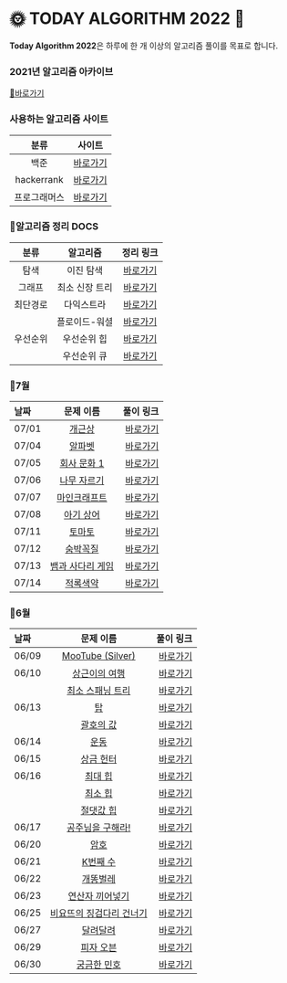 # 🌞 TODAY ALGORITHM 2022 🌝

**Today Algorithm 2022**은 하루에 한 개 이상의 알고리즘 풀이를 목표로 합니다.

### 2021년 알고리즘 아카이브
[📂바로가기](https://github.com/HongEunbeen/Today_Algorithm)

### 사용하는 알고리즘 사이트

| 분류 | 사이트 |
| :---: | :--------:|
| 백준 | [바로가기](https://www.acmicpc.net/) |
| hackerrank | [바로가기](https://www.hackerrank.com/) |
| 프로그래머스 | [바로가기](https://www.hackerrank.com/) |

### 📜알고리즘 정리 DOCS

| 분류 | 알고리즘 | 정리 링크 |
| :---: | :---: | :--------:|
| 탐색 | 이진 탐색 | [바로가기](https://github.com/HongEunbeen/Today_Algorithm_2022/blob/main/docs/binary_search/README.md) |
| 그래프 | 최소 신장 트리 | [바로가기](https://github.com/HongEunbeen/Today_Algorithm_2022/blob/main/docs/minimal_spanning_tree/README.md) |
| 최단경로 | 다익스트라 | [바로가기](https://github.com/HongEunbeen/Today_Algorithm_2022/blob/main/docs/dijkstra/README.md) |
|| 플로이드-워셜 | [바로가기](https://github.com/HongEunbeen/Today_Algorithm_2022/blob/main/docs/floyd_warshall/README.md) |
| 우선순위 | 우선순위 힙 | [바로가기](https://github.com/HongEunbeen/Today_Algorithm_2022/blob/main/docs/priority_heap/README.md) |
| | 우선순위 큐 | [바로가기](https://github.com/HongEunbeen/Today_Algorithm_2022/blob/main/docs/priority_queue/README.md) |


### 🚩7월

| 날짜 | 문제 이름 | 풀이 링크 |
| :--- |   :---:   |  --------:|
| 07/01 | [개근상](https://www.acmicpc.net/problem/1563)  |  [바로가기](https://github.com/HongEunbeen/Today_Algorithm_2022/blob/main/07/01)|
| 07/04 | [알파벳](https://www.acmicpc.net/problem/1987)  |  [바로가기](https://github.com/HongEunbeen/Today_Algorithm_2022/blob/main/07/04)|
| 07/05 | [회사 문화 1](https://www.acmicpc.net/problem/14267)  |  [바로가기](https://github.com/HongEunbeen/Today_Algorithm_2022/blob/main/07/05/회사_문화)|
| 07/06 | [나무 자르기](https://www.acmicpc.net/problem/2805)  |  [바로가기](https://github.com/HongEunbeen/Today_Algorithm_2022/blob/main/07/06)|
| 07/07 | [마인크래프트](https://www.acmicpc.net/problem/18111)  |  [바로가기](https://github.com/HongEunbeen/Today_Algorithm_2022/blob/main/07/07)|
| 07/08 | [아기 상어](https://www.acmicpc.net/problem/16236)  |  [바로가기](https://github.com/HongEunbeen/Today_Algorithm_2022/blob/main/07/08)|
| 07/11 | [토마토](https://www.acmicpc.net/problem/7569)  |  [바로가기](https://github.com/HongEunbeen/Today_Algorithm_2022/blob/main/07/11)|
| 07/12 | [숨박꼭질](https://www.acmicpc.net/problem/1697)  |  [바로가기](https://github.com/HongEunbeen/Today_Algorithm_2022/blob/main/07/12)|
| 07/13 | [뱀과 사다리 게임](https://www.acmicpc.net/problem/16928)  |  [바로가기](https://github.com/HongEunbeen/Today_Algorithm_2022/blob/main/07/13)|
| 07/14 | [적록색약](https://www.acmicpc.net/problem/10026)  |  [바로가기](https://github.com/HongEunbeen/Today_Algorithm_2022/blob/main/07/14)|



### 💙6월

| 날짜 | 문제 이름 | 풀이 링크 |
| :--- |   :---:   |  --------:|
| 06/09 | [MooTube (Silver)](https://www.acmicpc.net/problem/15591)  |  [바로가기](https://github.com/HongEunbeen/Today_Algorithm_2022/blob/main/06/09/Main.java)  |
| 06/10 | [상근이의 여행](https://www.acmicpc.net/problem/9372)  |  [바로가기](https://github.com/HongEunbeen/Today_Algorithm_2022/blob/main/06/10/상근이의_여행/Main.java)|
|  | [최소 스패닝 트리](https://www.acmicpc.net/problem/1197)  |  [바로가기](https://github.com/HongEunbeen/Today_Algorithm_2022/blob/main/06/10/최소_스패닝_트리/Main.java)|
| 06/13 | [탑](https://www.acmicpc.net/problem/2493)  |  [바로가기](https://github.com/HongEunbeen/Today_Algorithm_2022/blob/main/06/13/탑/Main.java)|
|| [괄호의 값](https://www.acmicpc.net/problem/2504)  |  [바로가기](https://github.com/HongEunbeen/Today_Algorithm_2022/blob/main/06/13/괄호의_값/Main.java)|
| 06/14 | [운동](https://www.acmicpc.net/problem/1956)  |  [바로가기](https://github.com/HongEunbeen/Today_Algorithm_2022/blob/main/06/14/운동/Main.java)|
| 06/15 | [상금 헌터](https://www.acmicpc.net/problem/15953)  |  [바로가기](https://github.com/HongEunbeen/Today_Algorithm_2022/blob/main/06/15/Main.java)|
| 06/16 | [최대 힙](https://www.acmicpc.net/problem/11279)  |  [바로가기](https://github.com/HongEunbeen/Today_Algorithm_2022/blob/main/06/16/최대_힙/Main.java)|
|| [최소 힙](https://www.acmicpc.net/problem/1927)  |  [바로가기](https://github.com/HongEunbeen/Today_Algorithm_2022/blob/main/06/16/최소_힙/Main.java)|
|| [절댓값 힙](https://www.acmicpc.net/problem/11286)  |  [바로가기](https://github.com/HongEunbeen/Today_Algorithm_2022/blob/main/06/16/절댓값_힙/Main.java)|
| 06/17 | [공주님을 구해라!](https://www.acmicpc.net/problem/17836)  |  [바로가기](https://github.com/HongEunbeen/Today_Algorithm_2022/blob/main/06/17/Main.java)|
| 06/20 | [암호](https://www.acmicpc.net/problem/1394)  |  [바로가기](https://github.com/HongEunbeen/Today_Algorithm_2022/blob/main/06/20/Main.java)|
| 06/21 | [K번째 수](https://www.acmicpc.net/problem/1300)  |  [바로가기](https://github.com/HongEunbeen/Today_Algorithm_2022/blob/main/06/21/Main.java)|
| 06/22 | [개똥벌레](https://www.acmicpc.net/problem/3020)  |  [바로가기](https://github.com/HongEunbeen/Today_Algorithm_2022/blob/main/06/22/Main.java)|
| 06/23 | [연산자 끼어넣기](https://www.acmicpc.net/problem/14888)  |  [바로가기](https://github.com/HongEunbeen/Today_Algorithm_2022/blob/main/06/23/Main.java)|
| 06/25 | [비요뜨의 징검다리 건너기](https://www.acmicpc.net/problem/18291)  |  [바로가기](https://github.com/HongEunbeen/Today_Algorithm_2022/blob/main/06/25)|
| 06/27 | [달려달려](https://www.acmicpc.net/problem/1757)  |  [바로가기](https://github.com/HongEunbeen/Today_Algorithm_2022/blob/main/06/27)|
| 06/29 | [피자 오븐](https://www.acmicpc.net/problem/19940)  |  [바로가기](https://github.com/HongEunbeen/Today_Algorithm_2022/blob/main/06/29)|
| 06/30 | [궁금한 민호](https://www.acmicpc.net/problem/1507)  |  [바로가기](https://github.com/HongEunbeen/Today_Algorithm_2022/blob/main/06/30)|
